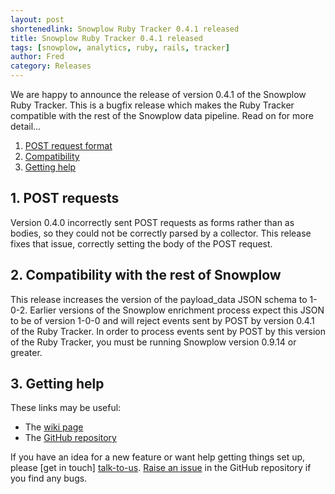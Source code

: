 ```yaml
---
layout: post
shortenedlink: Snowplow Ruby Tracker 0.4.1 released
title: Snowplow Ruby Tracker 0.4.1 released
tags: [snowplow, analytics, ruby, rails, tracker]
author: Fred
category: Releases
---
```


We are happy to announce the release of version 0.4.1 of the Snowplow Ruby Tracker. This is a bugfix release which makes the Ruby Tracker compatible with the rest of the Snowplow data pipeline. Read on for more detail...

1. [POST request format](/blog/2015/01/xx/snowplow-ruby-tracker-0.4.1-released/#post)
2. [Compatibility](/blog/2015/01/xx/snowplow-ruby-tracker-0.4.1-released/#compatibility)
3. [Getting help](/blog/2015/01/xx/snowplow-ruby-tracker-0.4.1-released/#help)

<!--more-->

<h2><a name="post">1. POST requests </a></h2>

Version 0.4.0 incorrectly sent POST requests as forms rather than as bodies, so they could not be correctly parsed by a collector. This release fixes that issue, correctly setting the body of the POST request.

<h2><a name="compatibility">2. Compatibility with the rest of Snowplow </a></h2>

This release increases the version of the payload_data JSON schema to 1-0-2. Earlier versions of the Snowplow enrichment process expect this JSON to be of version 1-0-0 and will reject events sent by POST by version 0.4.1 of the Ruby Tracker. In order to process events sent by POST by this version of the Ruby Tracker, you must be running Snowplow version 0.9.14 or greater.

<h2><a name="help">3. Getting help</a></h2>

These links may be useful:

* The [wiki page][wiki]
* The [GitHub repository][repo]

If you have an idea for a new feature or want help getting things set up, please [get in touch] [talk-to-us]. [Raise an issue][issues] in the GitHub repository if you find any bugs.

[repo]: https://github.com/snowplow/snowplow-ruby-tracker
[wiki]: https://github.com/snowplow/snowplow/wiki/Ruby-Tracker
[issues]: https://github.com/snowplow/snowplow-ruby-tracker/issues
[talk-to-us]: https://github.com/snowplow/snowplow/wiki/Talk-to-us
